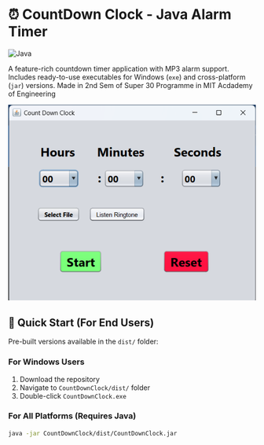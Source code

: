 # ⏰ CountDown Clock - Java Alarm Timer

![Java](https://img.shields.io/badge/Java-17%2B-blue)

A feature-rich countdown timer application with MP3 alarm support. Includes ready-to-use executables for Windows (`exe`) and cross-platform (`jar`) versions.
Made in 2nd Sem of Super 30 Programme in MIT Acdademy of Engineering

![CountDown Clock UI](./screenshots/CountDownClock.png)

## 🚀 Quick Start (For End Users)

Pre-built versions available in the `dist/` folder:

### For Windows Users
1. Download the repository
2. Navigate to `CountDownClock/dist/` folder
3. Double-click `CountDownClock.exe`

### For All Platforms (Requires Java)
```bash
java -jar CountDownClock/dist/CountDownClock.jar
